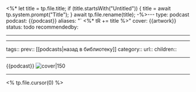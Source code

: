 <%*
let title = tp.file.title;
if (title.startsWith("Untitled")) {
title = await tp.system.prompt("Title");
}
await tp.file.rename(title);
-%>---
type: podcast
podcast: {{podcast}}
aliases:  "` <%* tR += title %>"
cover: {{artwork}}
status: todo
recommendedby:

---
___
tags::
prev:: [[podcasts|назад в библиотеку]]
category::
url::
children::
___
{{podcast}}
![cover|150]({{artwork}})
___
<% tp.file.cursor(0) %>
